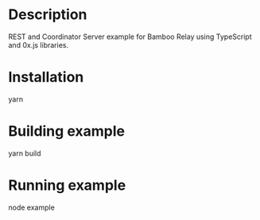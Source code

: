 # Description
REST and Coordinator Server example for Bamboo Relay using TypeScript and 0x.js libraries.

# Installation
yarn

# Building example
yarn build

# Running example
node example